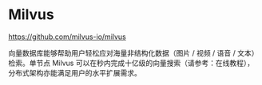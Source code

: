 # Milvus

https://github.com/milvus-io/milvus

向量数据库能够帮助用户轻松应对海量非结构化数据（图片 / 视频 / 语音 / 文本）检索。单节点 Milvus 可以在秒内完成十亿级的向量搜索（请参考：在线教程），分布式架构亦能满足用户的水平扩展需求。

